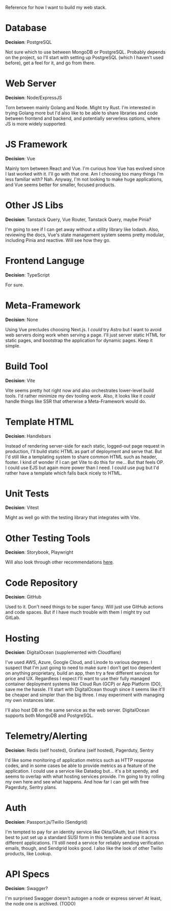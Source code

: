 Reference for how I want to build my web stack.

# Database
**Decision**: PostgreSQL

Not sure which to use between MongoDB or PostgreSQL. Probably depends on the project, so I'll start with setting up PostgreSQL (which I haven't used before), get a feel for it, and go from there.

# Web Server
**Decision**: Node/ExpressJS

Torn between mainly Golang and Node. Might try Rust. I'm interested in trying Golang more but I'd also like to be able to share libraries and code between frontend and backend, and potentially serverless options, where JS is more widely supported.

# JS Framework
**Decision**: Vue

Mainly torn between React and Vue. I'm curious how Vue has evolved since I last worked with it. I'll go with that one. Am I choosing too many things I'm less familiar with? Nah. Anyway, I'm not looking to make huge applications, and Vue seems better for smaller, focused products.

# Other JS Libs
**Decision**: Tanstack Query, Vue Router, Tanstack Query, maybe Pinia?

I'm going to see if I can get away without a utility library like lodash. Also, reviewing the docs, Vue's state management system seems pretty modular, including Pinia and reactive. Will see how they go.

# Frontend Languge
**Decision**: TypeScript

For sure.

# Meta-Framework
**Decision**: None

Using Vue precludes choosing Next.js. I *could* try Astro but I want to avoid web servers doing work when serving a page. I'll just server static HTML for static pages, and bootstrap the application for dynamic pages. Keep it simple.

# Build Tool
**Decision**: Vite

Vite seems pretty hot right now and also orchestrates lower-level build tools. I'd rather minimize my dev tooling work. Also, it looks like it *could* handle things like SSR that otherwise a Meta-Framework would do.

# Template HTML
**Decision**: Handlebars

Instead of rendering server-side for each static, logged-out page request in production, I'll build static HTML as part of deployment and serve that. But I'd still like a templating system to share common HTML such as header, footer. I kind of wonder if I can get Vite to do this for me... But that feels OP. I could use EJS but again more power than I need. I could use pug but I'd rather have a template which falls back nicely to HTML.

# Unit Tests
**Decision**: Vitest

Might as well go with the testing library that integrates with Vite.

# Other Testing Tools
**Decision**: Storybook, Playwright

Will also look through other recommendations [here](https://vuejs.org/guide/scaling-up/testing.html).

# Code Repository
**Decision**: GitHub

Used to it. Don't need things to be super fancy. Will just use GitHub actions and code spaces. But if I have much trouble with them I might try out GitLab.

# Hosting
**Decision**: DigitalOcean (supplemented with Cloudflare)

I've used AWS, Azure, Google Cloud, and Linode to various degrees. I suspect that I'm just going to need to make sure I don't get too dependent on anything proprietary, build an app, then try a few different services for price and UX. Regardless I expect I'll want to use their fully managed container deployment systems like Cloud Run (GCP) or App Platform (DO), save me the hassle. I'll start with DigitalOcean though since it seems like it'll be cheaper and simpler than the big three. I may experiment with managing my own instances later.

I'll also host DB on the same service as the web server. DigitalOcean supports both MongoDB and PostgreSQL.

# Telemetry/Alerting
**Decision**: Redis (self hosted), Grafana (self hosted), Pagerduty, Sentry

I'd like some monitoring of application metrics such as HTTP response codes, and in some cases be able to provide metrics as a feature of the application. I could use a service like Datadog but... it's a bit spendy, and seems to overlap with what hosting services provide. I'm going to try rolling my own here and see what happens. And how far I can get with free Pagerduty, Sentry plans.

# Auth
**Decision**: Passport.js/Twilio (Sendgrid)

I'm tempted to pay for an identity service like Okta/0Auth, but I think it's best to just set up a standard SUSI form in this template and use it across different applications. I'll still need a service for reliably sending verification emails, though, and Sendgrid looks good. I also like the look of other Twilio products, like Lookup.

# API Specs
**Decision**: Swagger?

I'm surprised Swagger doesn't autogen a node or express server! At least, the node one is archived. (TODO)
